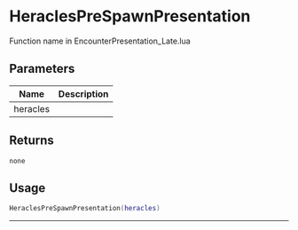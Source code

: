 # HeraclesPreSpawnPresentation

Function name in EncounterPresentation_Late.lua

## Parameters

| Name     | Description |
| -------- | ----------- |
| heracles |             |

## Returns

`none`

## Usage

```lua
HeraclesPreSpawnPresentation(heracles)
```

---
